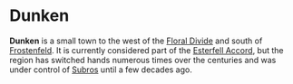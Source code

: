 # Dunken

**Dunken** is a small town to the west of the [Floral Divide](../../../mote/esterfell/lenya/floral-divide) and south of [Frostenfeld](../../../mote/esterfell/lenya/frostenfeld). It is currently considered part of the [Esterfell Accord](../), but the region has switched hands numerous times over the centuries and was under control of [Subros](../../subros) until a few decades ago.
